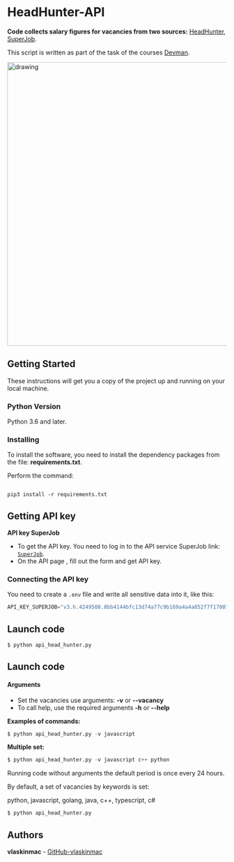 # HeadHunter-API


**Code collects salary figures for vacancies from two sources:** [HeadHunter](https://hh.ru), [SuperJob](https://www.superjob.ru).


This script is written as part of the task of the courses [Devman](https://dvmn.org).

<img src="https://user-images.githubusercontent.com/78322994/143048314-2136ad76-fe3c-4da3-8853-88d4b70b2672.png" alt="drawing" width="650"/> 


## Getting Started

These instructions will get you a copy of the project up and running on your local machine.

### Python Version

Python 3.6 and later.

### Installing

To install the software, you need to install the dependency packages from the file: **requirements.txt**.

Perform the command:

```

pip3 install -r requirements.txt

```


## Getting API key

**API key SuperJob**

- To get the API key. You need to log in to the API service SuperJob link: [`SuperJob`](https://api.superjob.ru/info/).
- On the API page , fill out the form and get API key.


### Connecting the API key

You need to create a `.env` file and write all sensitive data into it, like this:

```python
API_KEY_SUPERJOB="v3.h.4249508.8bb4144bfc13d74a77c9b169a4a4a852f7f17007
```

## Launch code

```python
$ python api_head_hunter.py

```


## Launch code
#### Arguments
- Set the vacancies use arguments: **-v** or **--vacancy**
- To call help, use the required arguments **-h** or **--help**

**Examples of commands:**

```python
$ python api_head_hunter.py -v javascript

```
**Multiple set:**

```python
$ python api_head_hunter.py -v javascript c++ python

```

Running code without arguments the default period is once every 24 hours.

By default, a set of vacancies by keywords is set:

python, javascript, golang, java, c++, typescript, c#

```python
$ python api_head_hunter.py

```


## Authors

**vlaskinmac**  - [GitHub-vlaskinmac](https://github.com/vlaskinmac/)


